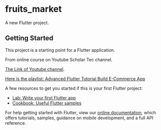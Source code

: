 # fruits_market

A new Flutter project.

## Getting Started

This project is a starting point for a Flutter application.

From online course on Youtube Scholar Tec channel.

[The Link of Youtube channel](https://www.youtube.com/channel/UC9a1yj1xV2zeyiFPZ1gGYGw/about).

[Here is the playlist: Advanced Flutter Tutorial Build E-Commerce App](https://www.youtube.com/playlist?list=PLGVaNq6mHiniedDoXJd35XFBNvJAoq-xe)

A few resources to get you started if this is your first Flutter project:

- [Lab: Write your first Flutter app](https://flutter.dev/docs/get-started/codelab)
- [Cookbook: Useful Flutter samples](https://flutter.dev/docs/cookbook)

For help getting started with Flutter, view our
[online documentation](https://flutter.dev/docs), which offers tutorials,
samples, guidance on mobile development, and a full API reference.
